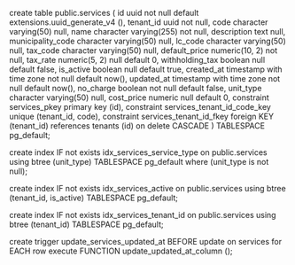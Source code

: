 create table public.services (
  id uuid not null default extensions.uuid_generate_v4 (),
  tenant_id uuid not null,
  code character varying(50) null,
  name character varying(255) not null,
  description text null,
  municipality_code character varying(50) null,
  lc_code character varying(50) null,
  tax_code character varying(50) null,
  default_price numeric(10, 2) not null,
  tax_rate numeric(5, 2) null default 0,
  withholding_tax boolean null default false,
  is_active boolean null default true,
  created_at timestamp with time zone not null default now(),
  updated_at timestamp with time zone not null default now(),
  no_charge boolean not null default false,
  unit_type character varying(50) null,
  cost_price numeric null default 0,
  constraint services_pkey primary key (id),
  constraint services_tenant_id_code_key unique (tenant_id, code),
  constraint services_tenant_id_fkey foreign KEY (tenant_id) references tenants (id) on delete CASCADE
) TABLESPACE pg_default;

create index IF not exists idx_services_service_type on public.services using btree (unit_type) TABLESPACE pg_default
where
  (unit_type is not null);

create index IF not exists idx_services_active on public.services using btree (tenant_id, is_active) TABLESPACE pg_default;

create index IF not exists idx_services_tenant_id on public.services using btree (tenant_id) TABLESPACE pg_default;

create trigger update_services_updated_at BEFORE
update on services for EACH row
execute FUNCTION update_updated_at_column ();